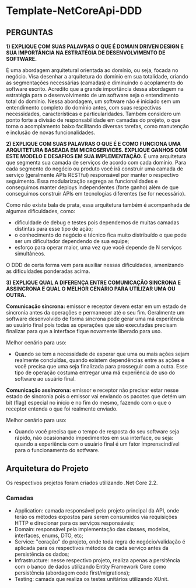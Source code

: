 # Template-NetCoreApi-DDD

## PERGUNTAS


**1) EXPLIQUE COM SUAS PALAVRAS O QUE É DOMAIN DRIVEN DESIGN E SUA IMPORTÂNCIA
NA ESTRATÉGIA DE DESENVOLVIMENTO DE SOFTWARE.**

É uma abordagem arquitetural orientada ao domínio, ou seja, focada no negócio. 
Visa desenhar a arquitetura do domínio em sua totalidade, criando as segmentações necessárias (camadas) e diminuindo o acoplamento do software escrito.
Acredito que a grande importância dessa abordagem na estratégia para o desenvolvimento de um software seja o entendimento total do domínio.
Nessa abordagem, um software não é iniciado sem um entendimento completo do domínio antes, com suas respectivas necessidades, características e particularidades.
Também considero um ponto forte a divisão de responsabilidade em camadas do projeto, o que torna o acomplamento baixo facilitando diversas tarefas, como manutenção e inclusão de novas funcionalidades.


**2) EXPLIQUE COM SUAS PALAVRAS O QUE É E COMO FUNCIONA UMA ARQUITETURA BASEADA
EM MICROSERVICES. EXPLIQUE GANHOS COM ESTE MODELO E DESAFIOS EM SUA
IMPLEMENTAÇÃO.**
É uma arquitetura que segmenta sua camada de serviços de acordo com cada domínio. 
Para cada segmento do negócio ou produto você irá construir uma camada de serviço (geralmente APIs RESTful) responsável por manter o respectivo seguimento.
Essa modularização segrega as funcionalidades e conseguimos manter deploys independentes (forte ganho) além de que conseguimos construir APIs em tecnologias diferentes (se for necessário).

Como não existe bala de prata, essa arquitetura também é acompanhada de algumas dificuldades, como: 

- dificuldade de debug e testes pois dependemos de muitas camadas distintas para esse tipo de ação;
- o conhecimento do negócio e técnico fica muito distribuído o que pode ser um dificultador dependendo de sua equipe;
- esforço para operar maior, uma vez que você depende de N serviços simultâneos.

O DDD de certa forma vem para auxiliar nessas dificuldades, amenizando as dificuldades ponderadas acima.

**3) EXPLIQUE QUAL A DIFERENÇA ENTRE COMUNICAÇÃO SINCRONA E ASSINCRONA E QUAL O
MELHOR CENÁRIO PARA UTILIZAR UMA OU OUTRA.**

**Comunicação síncrona:** emissor e receptor devem estar em um estado de sincronia antes da operações e permanecer até o seu fim. 
Geralmente um software desenvolvido de forma síncrona pode gerar uma má experiência ao usuário final pois todas as operações que são executadas precisam finalizar para que a interface fique novamente liberado para uso.

Melhor cenário para uso:
- Quando se tem a necessidade de esperar que uma ou mais ações sejam realmente concluídas, quando existem dependências entre as ações e você precisa que uma seja finalizada para prosseguir com a outra. Esse tipo de operação costuma entregar uma má experiência de uso do software ao usuário final. 

**Comunicação assíncrona:** emissor e receptor não precisar estar nesse estado de sincronia pois o emissor vai enviando os pacotes que detém um bit (flag) especial no início e no fim do mesmo, fazendo com o que o receptor entenda o que foi realmente enviado.

Melhor cenário para uso:
- Quando você precisa que o tempo de resposta do seu software seja rápido, não ocasionando impedimentos em sua interface, ou seja: quando a experiência com o usuário final é um fator imprenscindível para o funcionamento do sotfware.

## Arquitetura do Projeto

Os respectivos projetos foram criados utilizando .Net Core 2.2.

### Camadas
- Application: camada responsável pelo projeto principal da API, onde terão os métodos expostos para serem consumidos via requisições HTTP e direcionar para os serviços responsáveis;
- Domain: responsável pela implementação das classes, modelos, interfaces, enums, DTO, etc;
- Service: "coração" do projeto, onde toda regra de negócio/validação é aplicada para os respectivos métodos de cada serviço antes da persistência os dados;
- Infrastructure: nesse respectivo projeto, realiza apenas a persitência com o banco de dados utilizando Entity Framework Core como persistência (abordagem code first/migrations);
- Testing: camada que realiza os testes unitários utilizando XUnit.
